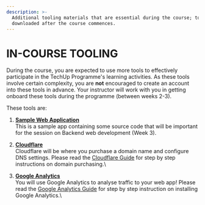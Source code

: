 ```yaml
---
description: >-
  Additional tooling materials that are essential during the course; to be
  downloaded after the course commences.
---
```


# IN-COURSE TOOLING

During the course, you are expected to use more tools to effectively participate in the TechUp Programme's learning activities. As these tools involve certain complexity, you are **not** encouraged to create an account into these tools in advance. Your instructor will work with you in getting onboard these tools during the programme (between weeks 2-3).&#x20;

These tools are:

1. [**Sample Web Application**](sample-web-app.md)\
   This is a sample app containing some source code that will be important for the session on Backend web development (Week 3). \
   &#x20;
2. [**Cloudflare**](https://dash.cloudflare.com/sign-up)\
   Cloudflare will be where you purchase a domain name and configure DNS settings. Please read the [Cloudflare Guide](cloudflare.md) for step by step instructions on domain purchasing.\

3. [**Google Analytics**](https://analytics.google.com/analytics/web/provision/#/provision)\
   You will use Google Analytics to analyse traffic to your web app! Please read the [Google Analytics Guide](google-analytics.md) for step by step instruction on installing Google Analytics.\
